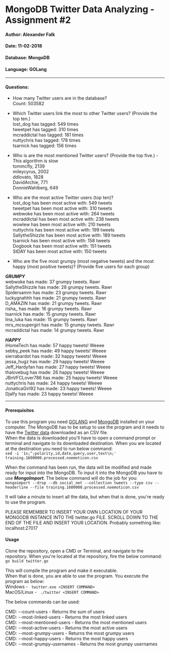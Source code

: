 # MongoDB Twitter Data Analyzing - Assignment #2

#### Author: Alexander Falk
#### Date: 11-02-2018
#### Database: MongoDB
#### Language: GOLang

-----
#### Questions: 
* How many Twitter users are in the database?  
Count:  503582  
* Which Twitter users link the most to other Twitter users? (Provide the top ten.)  
lost_dog has tagged: 549 times  
tweetpet has tagged: 310 times  
mcraddictal has tagged: 181 times  
nuttychris has tagged: 178 times  
tsarnick has tagged: 156 times  
* Who is are the most mentioned Twitter users? (Provide the top five.) - This algorithm is slow  
tommcfly, 2139  
mileycyrus, 2002  
ddlovato, 1828  
DavidArchie, 771  
DonnieWahlberg, 649  
* Who are the most active Twitter users (top ten)?  
lost_dog has been most active with: 549 tweets  
tweetpet has been most active with: 310 tweets  
webwoke has been most active with: 264 tweets  
mcraddictal has been most active with: 238 tweets  
wowlew has been most active with: 210 tweets  
nuttychris has been most active with: 199 tweets  
SallytheShizzle has been most active with: 189 tweets  
tsarnick has been most active with: 158 tweets  
Dogbook has been most active with: 151 tweets  
StDAY has been most active with: 150 tweets  

* Who are the five most grumpy (most negative tweets) and the most happy (most positive tweets)? (Provide five users for each group)  

***GRUMPY***  
webwoke has made: 37 grumpy tweets. Rawr  
SallytheShizzle has made: 28 grumpy tweets. Rawr  
Spidersamm has made: 23 grumpy tweets. Rawr  
luckygnahhh has made: 21 grumpy tweets. Rawr  
D_AMAZIN has made: 21 grumpy tweets. Rawr  
risha_ has made: 16 grumpy tweets. Rawr  
tsarnick has made: 15 grumpy tweets. Rawr  
lina_luka has made: 15 grumpy tweets. Rawr  
mrs_mcsupergirl has made: 15 grumpy tweets. Rawr  
mcraddictal has made: 14 grumpy tweets. Rawr  
  
***HAPPY***  
iHomeTech has made: 57  happy tweets! Weeee  
sebby_peek has made: 49  happy tweets! Weeee  
sierrabardot has made: 32  happy tweets! Weeee  
jessa_hugz has made: 29  happy tweets! Weeee  
Jeff_Hardyfan has made: 27  happy tweets! Weeee  
thalovebug has made: 26  happy tweets! Weeee  
JBnVFCLover786 has made: 25  happy tweets! Weeee  
nuttychris has made: 24  happy tweets! Weeee  
JonaticaGirl92 has made: 23  happy tweets! Weeee  
Djalfy has made: 23  happy tweets! Weeee  

--------
#### Prerequisites
To use this program you need [GOLANG](https://golang.org/dl/) and [MongoDB](https://docs.mongodb.com/manual/installation/) installed on your computer. The MongoDB has to be setup to use the program and it needs to have the [Twitter data](http://cs.stanford.edu/people/alecmgo/trainingandtestdata.zip) downloaded as an CSV file.  
When the data is downloaded you'll have to open a command prompt or terminal and navigate to its downloaded destination. When you are located at the destination you need to run below command:  
``` sed -i '1s;^;polarity,id,date,query,user,text\n;' training.1600000.processed.noemoticon.csv ```

When the command has been run, the data will be modified and made ready for input into the MongoDB. To input it into the MongoDB you have to use ***MongoImport***. The below command will do the job for you:  
```mongoimport --drop --db social_net --collection tweets --type csv --headerline --file training.1600000.processed.noemoticon.csv ```

It will take a minute to insert all the data, but when that is done, you're ready to use the program.  

PLEASE REMEMBER TO INSERT YOUR OWN LOCATION OF YOUR MONGODB INSTANCE INTO THE twitter.go FILE. SCROLL DOWN TO THE END OF THE FILE AND INSERT YOUR LOCATION. Probably something like: localhost:27017

#### Usage
Clone the repository, open a CMD or Terminal, and navigate to the repository. When you're located at the repository, fire the below command:  
``` go build twitter.go ```

This will compile the program and make it executable.  
When that is done, you are able to use the program. You execute the program as below:  
Windows - ``` twitter.exe <INSERT COMMAND>```  
MacOS/Linux - ``` ./twitter <INSERT COMMAND>```  

The below commands can be used:  

CMD: --count-users - Returns the sum of users  
CMD: --most-linked-users - Returns the most linked users  
CMD: --most-mentioned-users - Returns the most mentioned users  
CMD: --most-active-users - Returns the most active users  
CMD: --most-grumpy-users - Returns the most grumpy users  
CMD: --most-happy-users - Returns the most happy users  
CMD: --most-grumpy-usernames - Returns the most grumpy usernames  
  

